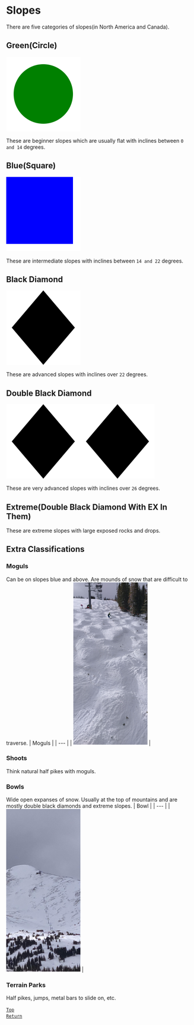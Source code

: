 # Slopes
There are five categories of slopes(in North America and Canada).
## Green(Circle)
<img src="./Images/GreenCircle.svg">

These are beginner slopes which are usually flat with inclines between `0 and 14` degrees.
## Blue(Square)
<img src="./Images/BlueSquare.svg">

These are intermediate slopes with inclines between `14 and 22` degrees.
## Black Diamond
<img src="./Images/BlackDiamond.svg">

These are advanced slopes with inclines over `22` degrees.
## Double Black Diamond
<img src="./Images/BlackDiamond.svg"><img src="./Images/BlackDiamond.svg">


These are very advanced slopes with inclines over `26` degrees.
## Extreme(Double Black Diamond With EX In Them)
These are extreme slopes with large exposed rocks and drops.
## Extra Classifications
### Moguls
Can be on slopes blue and above. Are mounds of snow that are difficult to traverse.
| Moguls |
| --- |
| <img src="./Images/Moguls.jpg" alt="Moguls" width="200"/> |
### Shoots
Think natural half pikes with moguls.
### Bowls
Wide open expanses of snow. Usually at the top of mountains and are mostly double black diamonds and extreme slopes.
| Bowl |
| --- |
| <img src="./Images/Bowl.jpg" alt="Bowl" width="200"/> |
### Terrain Parks
Half pikes, jumps, metal bars to slide on, etc.

[`Top`](#slopes)  
[`Return`](./README.md#floridian-guide-to-skiing)